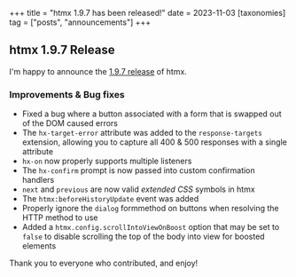 +++
title = "htmx 1.9.7 has been released!"
date = 2023-11-03
[taxonomies]
tag = ["posts", "announcements"]
+++

## htmx 1.9.7 Release

I'm happy to announce the [1.9.7 release](https://unpkg.com/browse/htmx.org@1.9.7/) of htmx.

### Improvements & Bug fixes

- Fixed a bug where a button associated with a form that is swapped out of the DOM caused errors
- The `hx-target-error` attribute was added to the `response-targets` extension, allowing you to capture all 400 & 500
  responses with a single attribute
- `hx-on` now properly supports multiple listeners
- The `hx-confirm` prompt is now passed into custom confirmation handlers
- `next` and `previous` are now valid _extended CSS_ symbols in htmx
- The `htmx:beforeHistoryUpdate` event was added
- Properly ignore the `dialog` formmethod on buttons when resolving the HTTP method to use
- Added a `htmx.config.scrollIntoViewOnBoost` option that may be set to `false` to disable scrolling the top of the body
  into view for boosted elements

Thank you to everyone who contributed, and enjoy!
